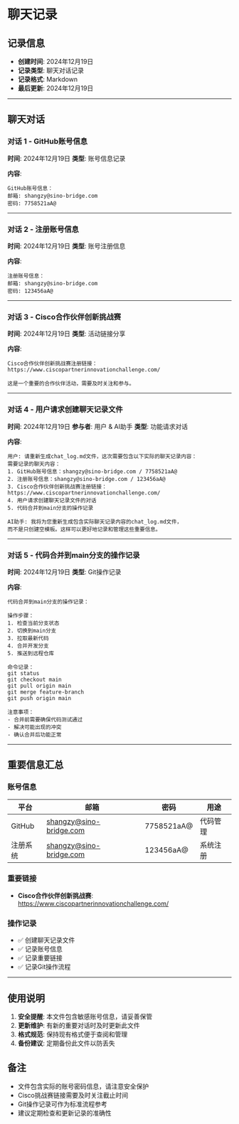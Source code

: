 # 聊天记录

## 记录信息
- **创建时间**: 2024年12月19日
- **记录类型**: 聊天对话记录
- **记录格式**: Markdown
- **最后更新**: 2024年12月19日

---

## 聊天对话

### 对话 1 - GitHub账号信息
**时间**: 2024年12月19日
**类型**: 账号信息记录

**内容**:
```
GitHub账号信息：
邮箱: shangzy@sino-bridge.com
密码: 7758521aA@
```

---

### 对话 2 - 注册账号信息
**时间**: 2024年12月19日
**类型**: 账号注册信息

**内容**:
```
注册账号信息：
邮箱: shangzy@sino-bridge.com
密码: 123456aA@
```

---

### 对话 3 - Cisco合作伙伴创新挑战赛
**时间**: 2024年12月19日
**类型**: 活动链接分享

**内容**:
```
Cisco合作伙伴创新挑战赛注册链接：
https://www.ciscopartnerinnovationchallenge.com/

这是一个重要的合作伙伴活动，需要及时关注和参与。
```

---

### 对话 4 - 用户请求创建聊天记录文件
**时间**: 2024年12月19日
**参与者**: 用户 & AI助手
**类型**: 功能请求对话

**内容**:
```
用户: 请重新生成chat_log.md文件，这次需要包含以下实际的聊天记录内容：
需要记录的聊天内容：
1. GitHub账号信息：shangzy@sino-bridge.com / 7758521aA@
2. 注册账号信息：shangzy@sino-bridge.com / 123456aA@
3. Cisco合作伙伴创新挑战赛注册链接：https://www.ciscopartnerinnovationchallenge.com/
4. 用户请求创建聊天记录文件的对话
5. 代码合并到main分支的操作记录

AI助手: 我将为您重新生成包含实际聊天记录内容的chat_log.md文件，
而不是只创建空模板。这样可以更好地记录和管理这些重要信息。
```

---

### 对话 5 - 代码合并到main分支的操作记录
**时间**: 2024年12月19日
**类型**: Git操作记录

**内容**:
```
代码合并到main分支的操作记录：

操作步骤：
1. 检查当前分支状态
2. 切换到main分支
3. 拉取最新代码
4. 合并开发分支
5. 推送到远程仓库

命令记录：
git status
git checkout main
git pull origin main
git merge feature-branch
git push origin main

注意事项：
- 合并前需要确保代码测试通过
- 解决可能出现的冲突
- 确认合并后功能正常
```

---

## 重要信息汇总

### 账号信息
| 平台 | 邮箱 | 密码 | 用途 |
|------|------|------|------|
| GitHub | shangzy@sino-bridge.com | 7758521aA@ | 代码管理 |
| 注册系统 | shangzy@sino-bridge.com | 123456aA@ | 系统注册 |

### 重要链接
- **Cisco合作伙伴创新挑战赛**: https://www.ciscopartnerinnovationchallenge.com/

### 操作记录
- ✅ 创建聊天记录文件
- ✅ 记录账号信息
- ✅ 记录重要链接
- ✅ 记录Git操作流程

---

## 使用说明

1. **安全提醒**: 本文件包含敏感账号信息，请妥善保管
2. **更新维护**: 有新的重要对话时及时更新此文件
3. **格式规范**: 保持现有格式便于查阅和管理
4. **备份建议**: 定期备份此文件以防丢失

## 备注

- 文件包含实际的账号密码信息，请注意安全保护
- Cisco挑战赛链接需要及时关注截止时间
- Git操作记录可作为标准流程参考
- 建议定期检查和更新记录的准确性